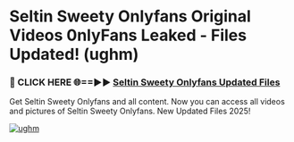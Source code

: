 # Seltin Sweety Onlyfans Original Videos 0nlyFans Leaked - Files Updated! (ughm)

<h3>🔴 CLICK HERE 🌐==►► <a href="https://tinyurl.com/2wckxsce" rel="nofollow">Seltin Sweety Onlyfans Updated Files</a></h3>

Get Seltin Sweety Onlyfans and all content. Now you can access all videos and pictures of Seltin Sweety Onlyfans. New Updated Files 2025!

[![ughm](https://i.imgur.com/AFduVYN.gif)](https://tinyurl.com/2wckxsce)
